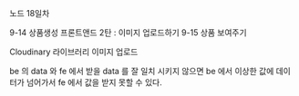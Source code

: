 노드 18일차

9-14 상품생성 프론트앤드 2탄 : 이미지 업로드하기
9-15 상품 보여주기

Cloudinary 라이브러리 이미지 업로드

be 의 data 와 fe 에서 받을 data 를 잘 일치 시키지 않으면 be 에서 이상한 값에 데이터가 넘어가서 fe 에서 값을 받지 못할 수 있다.
